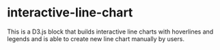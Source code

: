 # interactive-line-chart
This is a D3.js block that builds interactive line charts with hoverlines and legends and is able to create new line chart manually by users.
